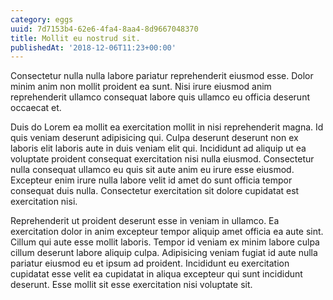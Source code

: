 ```yaml
---
category: eggs
uuid: 7d7153b4-62e6-4fa4-8aa4-8d9667048370
title: Mollit eu nostrud sit.
publishedAt: '2018-12-06T11:23+00:00'
---
```


Consectetur nulla nulla labore pariatur reprehenderit eiusmod esse. Dolor minim anim non mollit proident ea sunt. Nisi irure eiusmod anim reprehenderit ullamco consequat labore quis ullamco eu officia deserunt occaecat et.

Duis do Lorem ea mollit ea exercitation mollit in nisi reprehenderit magna. Id quis veniam deserunt adipisicing qui. Culpa deserunt deserunt non ex laboris elit laboris aute in duis veniam elit qui. Incididunt ad aliquip ut ea voluptate proident consequat exercitation nisi nulla eiusmod. Consectetur nulla consequat ullamco eu quis sit aute anim eu irure esse eiusmod. Excepteur enim irure nulla labore velit id amet do sunt officia tempor consequat duis nulla. Consectetur exercitation sit dolore cupidatat est exercitation nisi.

Reprehenderit ut proident deserunt esse in veniam in ullamco. Ea exercitation dolor in anim excepteur tempor aliquip amet officia ea aute sint. Cillum qui aute esse mollit laboris. Tempor id veniam ex minim labore culpa cillum deserunt labore aliquip culpa. Adipisicing veniam fugiat id aute nulla pariatur eiusmod eu et ipsum ad proident. Incididunt eu exercitation cupidatat esse velit ea cupidatat in aliqua excepteur qui sunt incididunt deserunt. Esse mollit sit esse exercitation nisi voluptate sit.
